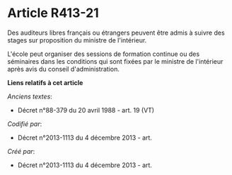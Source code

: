 # Article R413-21

Des auditeurs libres français ou étrangers peuvent être admis à suivre des stages sur proposition du ministre de l'intérieur.

L'école peut organiser des sessions de formation continue ou des séminaires dans les conditions qui sont fixées par le
ministre de l'intérieur après avis du conseil d'administration.

**Liens relatifs à cet article**

_Anciens textes_:

  - Décret n°88-379 du 20 avril 1988 - art. 19 (VT)

_Codifié par_:

  - Décret n°2013-1113 du 4 décembre 2013 - art.

_Créé par_:

  - Décret n°2013-1113 du 4 décembre 2013 - art.
